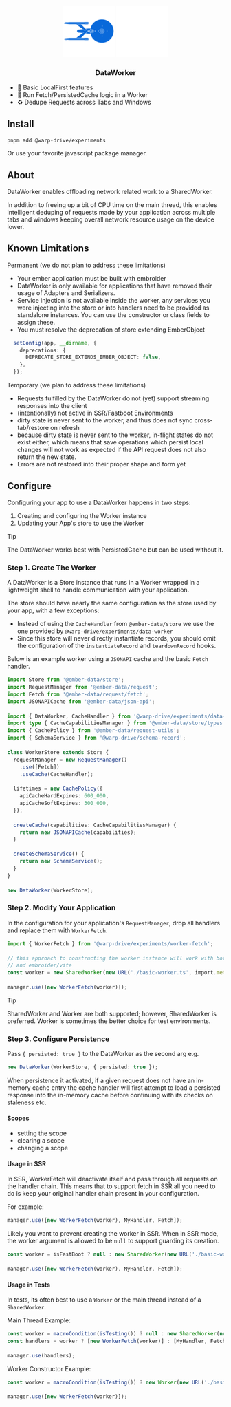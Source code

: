 <p align="center">
  <img
    class="project-logo"
    src="./logos/NCC-1701-a-blue.svg#gh-light-mode-only"
    alt="WarpDrive"
    width="120px"
    title="WarpDrive" />
  <img
    class="project-logo"
    src="./logos/NCC-1701-a.svg#gh-dark-mode-only"
    alt="WarpDrive"
    width="120px"
    title="WarpDrive" />
</p>

<h3 align="center">DataWorker</h3>

- 🏡 Basic LocalFirst features
- 🔋 Run Fetch/PersistedCache logic in a Worker
- ♻️ Dedupe Requests across Tabs and Windows

## Install

```cli
pnpm add @warp-drive/experiments
```

Or use your favorite javascript package manager.

## About

DataWorker enables offloading network related work to a SharedWorker.

In addition to freeing up a bit of CPU time on the main thread, this enables
intelligent deduping of requests made by your application across multiple
tabs and windows keeping overall network resource usage on the device lower.

## Known Limitations

Permanent (we do not plan to address these limitations)
- Your ember application must be built with embroider
- DataWorker is only available for applications that have removed their usage
of Adapters and Serializers.
- Service injection is not available inside the worker, any services you were injecting
  into the store or into handlers need to be provided as standalone instances.
  You can use the constructor or class fields to assign these.
- You must resolve the deprecation of store extending EmberObject

```ts
  setConfig(app, __dirname, {
    deprecations: {
      DEPRECATE_STORE_EXTENDS_EMBER_OBJECT: false,
    },
  });
```

Temporary (we plan to address these limitations)
- Requests fulfilled by the DataWorker do not (yet) support streaming responses into the client
- (intentionally) not active in SSR/Fastboot Environments
- dirty state is never sent to the worker, and thus does not sync cross-tab/restore on refresh
- because dirty state is never sent to the worker, in-flight states do not exist either, which
  means that save operations which persist local changes will not work as expected if the API
  request does not also return the new state.
- Errors are not restored into their proper shape and form yet

## Configure

Configuring your app to use a DataWorker happens in two steps:

1. Creating and configuring the Worker instance
2. Updating your App's store to use the Worker

> [!TIP]
> The DataWorker works best with PersistedCache but can be used without it.

### Step 1. Create The Worker

A DataWorker is a Store instance that runs in a Worker wrapped in a lightweight
shell to handle communication with your application.

The store should have nearly the same configuration as the store used by your app,
with a few exceptions:

- Instead of using the `CacheHandler` from `@ember-data/store` we use the one provided by
  `@warp-drive/experiments/data-worker`
- Since this store will never directly instantiate records, you should omit the configuration
  of the `instantiateRecord` and `teardownRecord` hooks.

Below is an example worker using a `JSONAPI` cache and the basic `Fetch` handler.

```ts
import Store from '@ember-data/store';
import RequestManager from '@ember-data/request';
import Fetch from '@ember-data/request/fetch';
import JSONAPICache from '@ember-data/json-api';

import { DataWorker, CacheHandler } from '@warp-drive/experiments/data-worker';
import type { CacheCapabilitiesManager } from '@ember-data/store/types';
import { CachePolicy } from '@ember-data/request-utils';
import { SchemaService } from '@warp-drive/schema-record';

class WorkerStore extends Store {
  requestManager = new RequestManager()
    .use([Fetch])
    .useCache(CacheHandler);

  lifetimes = new CachePolicy({
    apiCacheHardExpires: 600_000,
    apiCacheSoftExpires: 300_000,
  });

  createCache(capabilities: CacheCapabilitiesManager) {
    return new JSONAPICache(capabilities);
  }

  createSchemaService() {
    return new SchemaService();
  }
}

new DataWorker(WorkerStore);
```

### Step 2. Modify Your Application

In the configuration for your application's `RequestManager`, drop all handlers
and replace them with `WorkerFetch`.

```ts
import { WorkerFetch } from '@warp-drive/experiments/worker-fetch';

// this approach to constructing the worker instance will work with both embroider/webpack
// and embroider/vite
const worker = new SharedWorker(new URL('./basic-worker.ts', import.meta.url));

manager.use([new WorkerFetch(worker)]);
```

> [!TIP]
> SharedWorker and Worker are both supported; however, SharedWorker is preferred. 
> Worker is sometimes the better choice for test environments.

### Step 3. Configure Persistence

Pass `{ persisted: true }` to the DataWorker as the second arg e.g.

```ts
new DataWorker(WorkerStore, { persisted: true });
```

When persistence it activated, if a given request does not have an in-memory cache entry
the cache handler will first attempt to load a persisted response into the in-memory cache
before continuing with its checks on staleness etc.

#### Scopes

- setting the scope
- clearing a scope
- changing a scope

#### Usage in SSR

In SSR, WorkerFetch will deactivate itself and pass through all requests on the handler chain.
This means that to support fetch in SSR all you need to do is keep your original handler chain
present in your configuration.

For example:

```ts
manager.use([new WorkerFetch(worker), MyHandler, Fetch]);
```

Likely you want to prevent creating the worker in SSR. When in SSR mode, the worker argument
is allowed to be `null` to support guarding its creation.

```ts
const worker = isFastBoot ? null : new SharedWorker(new URL('./basic-worker.ts', import.meta.url));

manager.use([new WorkerFetch(worker), MyHandler, Fetch]);
```

#### Usage in Tests

In tests, its often best to use a `Worker` or the main thread instead of a `SharedWorker`.

Main Thread Example:

```ts
const worker = macroCondition(isTesting()) ? null : new SharedWorker(new URL('./basic-worker.ts', import.meta.url));
const handlers = worker ? [new WorkerFetch(worker)] : [MyHandler, Fetch];

manager.use(handlers);
```

Worker Constructor Example:

```ts
const worker = macroCondition(isTesting()) ? new Worker(new URL('./basic-worker.ts', import.meta.url)) : new SharedWorker(new URL('./basic-worker.ts', import.meta.url));

manager.use([new WorkerFetch(worker)]);
```
